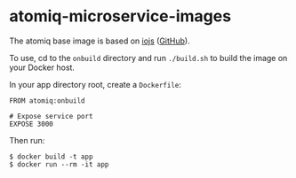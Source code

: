 # atomiq-microservice-images

The atomiq base image is based on [iojs](https://registry.hub.docker.com/_/iojs/) ([GitHub](https://github.com/nodejs/docker-iojs)).

To use, cd to the `onbuild` directory and run `./build.sh` to build the image on your Docker host.

In your app directory root, create a `Dockerfile`:

```
FROM atomiq:onbuild

# Expose service port
EXPOSE 3000
```

Then run:

```
$ docker build -t app
$ docker run --rm -it app
```


